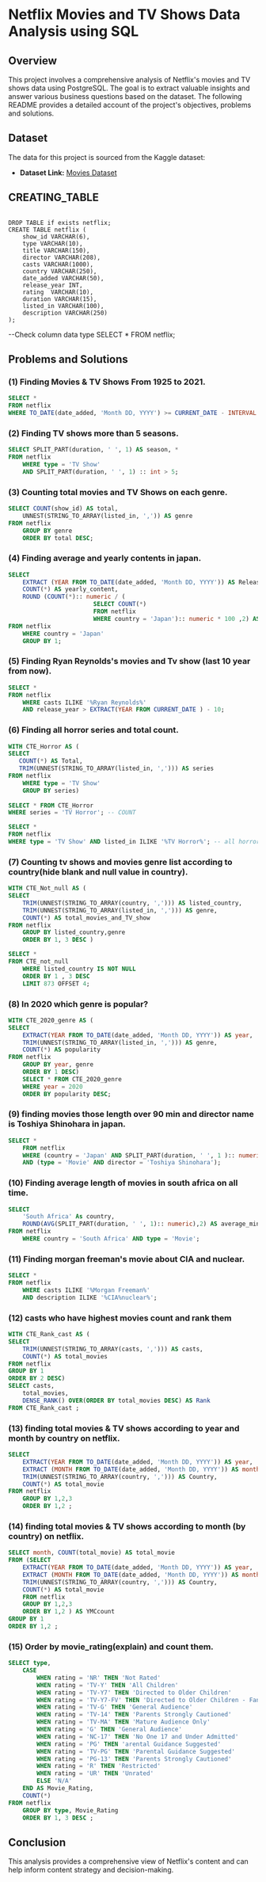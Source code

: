 # Netflix Movies and TV Shows Data Analysis using SQL

## Overview
This project involves a comprehensive analysis of Netflix's movies and TV shows data using PostgreSQL. The goal is to extract valuable insights and answer various business questions based on the dataset. The following README provides a detailed account of the project's objectives, problems and solutions.


## Dataset

The data for this project is sourced from the Kaggle dataset:

- **Dataset Link:** [Movies Dataset](https://www.kaggle.com/datasets/shivamb/netflix-shows?resource=download)

## CREATING_TABLE

```sql![logo](https://github.com/user-attachments/assets/2e48bcd2-d6fd-4876-9063-51fc6fb4d5dd)

DROP TABLE if exists netflix;
CREATE TABLE netflix (
	show_id VARCHAR(6),
	type VARCHAR(10),
	title VARCHAR(150),
	director VARCHAR(208),
	casts VARCHAR(1000),
	country VARCHAR(250),
	date_added VARCHAR(50),
	release_year INT,
	rating	VARCHAR(10),
	duration VARCHAR(15),
	listed_in VARCHAR(100),
	description VARCHAR(250)
);
```
--Check column data type
SELECT * FROM netflix;


## Problems and Solutions 

### (1) Finding Movies & TV Shows From 1925 to 2021.

```sql
SELECT *
FROM netflix
WHERE TO_DATE(date_added, 'Month DD, YYYY') >= CURRENT_DATE - INTERVAL '5 years';
```


### (2) Finding TV shows more than 5 seasons.

```sql
SELECT SPLIT_PART(duration, ' ', 1) AS season, *
FROM netflix 
	WHERE type = 'TV Show' 
	AND SPLIT_PART(duration, ' ', 1) :: int > 5;
```


### (3) Counting total movies and TV Shows on each genre.

```sql
SELECT COUNT(show_id) AS total,
    UNNEST(STRING_TO_ARRAY(listed_in, ',')) AS genre
FROM netflix
    GROUP BY genre
    ORDER BY total DESC;
```


### (4) Finding average and yearly contents in japan.

```sql
SELECT 
    EXTRACT (YEAR FROM TO_DATE(date_added, 'Month DD, YYYY')) AS Release_Year,
    COUNT(*) AS yearly_content,
    ROUND (COUNT(*):: numeric / (
                        SELECT COUNT(*)
                        FROM netflix
                        WHERE country = 'Japan'):: numeric * 100 ,2) AS avgcontent_peryear
FROM netflix
    WHERE country = 'Japan'
    GROUP BY 1;
```


### (5) Finding Ryan Reynolds's movies and Tv show (last 10 year from now).

```sql
SELECT * 
FROM netflix 
    WHERE casts ILIKE '%Ryan Reynolds%' 
    AND release_year > EXTRACT(YEAR FROM CURRENT_DATE ) - 10;
```


### (6) Finding all horror series and total count.

```sql
WITH CTE_Horror AS (
SELECT 
   COUNT(*) AS Total,
   TRIM(UNNEST(STRING_TO_ARRAY(listed_in, ','))) AS series
FROM netflix
    WHERE type = 'TV Show' 
    GROUP BY series)
    
SELECT * FROM CTE_Horror
WHERE series = 'TV Horror'; -- COUNT

SELECT * 
FROM netflix
WHERE type = 'TV Show' AND listed_in ILIKE '%TV Horror%'; -- all horror series 
```


### (7) Counting tv shows and movies genre list according to country(hide blank and null value in country).

```sql
WITH CTE_Not_null AS (
SELECT 
    TRIM(UNNEST(STRING_TO_ARRAY(country, ','))) AS listed_country, 
    TRIM(UNNEST(STRING_TO_ARRAY(listed_in, ','))) AS genre,
    COUNT(*) AS total_movies_and_TV_show
FROM netflix
    GROUP BY listed_country,genre
    ORDER BY 1, 3 DESC )

SELECT *
FROM CTE_not_null
    WHERE listed_country IS NOT NULL 
    ORDER BY 1 , 3 DESC
    LIMIT 873 OFFSET 4;
```

### (8) In 2020 which genre is popular?

```sql
WITH CTE_2020_genre AS (
SELECT  
    EXTRACT(YEAR FROM TO_DATE(date_added, 'Month DD, YYYY')) AS year,
    TRIM(UNNEST(STRING_TO_ARRAY(listed_in, ','))) AS genre,
    COUNT(*) AS popularity
FROM netflix
    GROUP BY year, genre
    ORDER BY 1 DESC)
    SELECT * FROM CTE_2020_genre
    WHERE year = 2020
    ORDER BY popularity DESC;
```


### (9) finding movies those length over 90 min and director name is Toshiya Shinohara in japan.

```sql
SELECT *
    FROM netflix
    WHERE (country = 'Japan' AND SPLIT_PART(duration, ' ', 1 ):: numeric >90) 
    AND (type = 'Movie' AND director = 'Toshiya Shinohara');
```


### (10) Finding average length of movies in south africa on all time. 

```sql
SELECT 
    'South Africa' As country,
    ROUND(AVG(SPLIT_PART(duration, ' ', 1):: numeric),2) AS average_minutes
FROM netflix
    WHERE country = 'South Africa' AND type = 'Movie';
```


### (11) Finding morgan freeman's movie about CIA and nuclear.

```sql
SELECT * 
FROM netflix
    WHERE casts ILIKE '%Morgan Freeman%' 
    AND description ILIKE '%CIA%nuclear%';
```

### (12) casts who have highest movies count and rank them

```sql
WITH CTE_Rank_cast AS (
SELECT 
    TRIM(UNNEST(STRING_TO_ARRAY(casts, ','))) AS casts,
    COUNT(*) AS total_movies
FROM netflix
GROUP BY 1
ORDER BY 2 DESC)
SELECT casts,
    total_movies,
    DENSE_RANK() OVER(ORDER BY total_movies DESC) AS Rank
FROM CTE_Rank_cast ;
```


### (13) finding total movies & TV shows according to year and month by country on netflix.

```sql
SELECT 
    EXTRACT(YEAR FROM TO_DATE(date_added, 'Month DD, YYYY')) AS year,
    EXTRACT (MONTH FROM TO_DATE(date_added, 'Month DD, YYYY')) AS month,
    TRIM(UNNEST(STRING_TO_ARRAY(country, ','))) AS Country,
    COUNT(*) AS total_movie
FROM netflix
    GROUP BY 1,2,3
    ORDER BY 1,2 ;
```


### (14) finding total movies & TV shows according to month (by country) on netflix.

```sql
SELECT month, COUNT(total_movie) AS total_movie
FROM (SELECT 
    EXTRACT(YEAR FROM TO_DATE(date_added, 'Month DD, YYYY')) AS year,
    EXTRACT (MONTH FROM TO_DATE(date_added, 'Month DD, YYYY')) AS month,
    TRIM(UNNEST(STRING_TO_ARRAY(country, ','))) AS Country,
    COUNT(*) AS total_movie
    FROM netflix
    GROUP BY 1,2,3
    ORDER BY 1,2 ) AS YMCcount
GROUP BY 1
ORDER BY 1,2 ;
```


### (15) Order by movie_rating(explain) and count them.

```sql
SELECT type,
    CASE 
        WHEN rating = 'NR' THEN 'Not Rated'
        WHEN rating = 'TV-Y' THEN 'All Children'
        WHEN rating = 'TV-Y7' THEN 'Directed to Older Children'
        WHEN rating = 'TV-Y7-FV' THEN 'Directed to Older Children - Fantasy Violence'
        WHEN rating = 'TV-G' THEN 'General Audience'
        WHEN rating = 'TV-14' THEN 'Parents Strongly Cautioned'
        WHEN rating = 'TV-MA' THEN 'Mature Audience Only'
        WHEN rating = 'G' THEN 'General Audience'
        WHEN rating = 'NC-17' THEN 'No One 17 and Under Admitted'
        WHEN rating = 'PG' THEN 'arental Guidance Suggested'
        WHEN rating = 'TV-PG' THEN 'Parental Guidance Suggested'
        WHEN rating = 'PG-13' THEN 'Parents Strongly Cautioned'
        WHEN rating = 'R' THEN 'Restricted'
        WHEN rating = 'UR' THEN 'Unrated'
        ELSE 'N/A'
    END AS Movie_Rating,
    COUNT(*)
FROM netflix
    GROUP BY type, Movie_Rating
    ORDER BY 1, 3 DESC ;
```

## Conclusion

This analysis provides a comprehensive view of Netflix's content and can help inform content strategy and decision-making.

